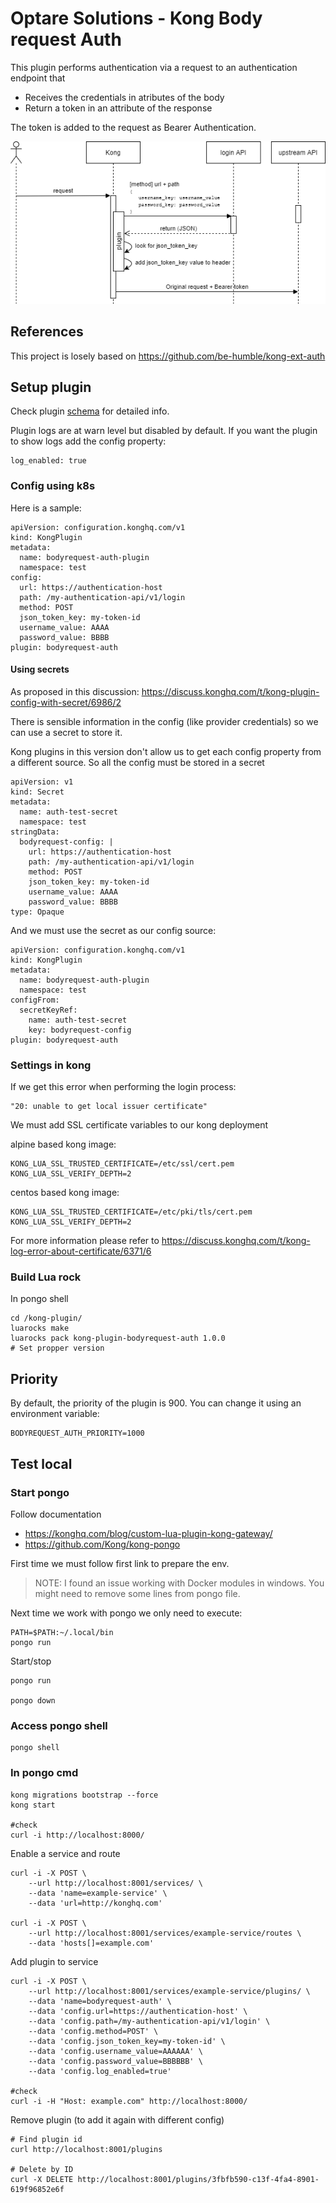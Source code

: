 # Optare Solutions - Kong Body request Auth

This plugin performs authentication via a request to an authentication endpoint that
* Receives the credentials in atributes of the body
* Return a token in an attribute of the response

The token is added to the request as Bearer Authentication.

![alt Plugin flow](doc/kong-bodyauth-flow.png)

## References

This project is losely based on https://github.com/be-humble/kong-ext-auth

## Setup plugin

Check plugin [schema](./kong/plugins/bodyrequest-auth/schema.lua) for detailed info.

Plugin logs are at warn level but disabled by default. If you want the plugin to show logs add the config property:
```
log_enabled: true
```

### Config using k8s

Here is a sample:
```
apiVersion: configuration.konghq.com/v1
kind: KongPlugin
metadata:
  name: bodyrequest-auth-plugin
  namespace: test
config:
  url: https://authentication-host
  path: /my-authentication-api/v1/login
  method: POST
  json_token_key: my-token-id
  username_value: AAAA
  password_value: BBBB
plugin: bodyrequest-auth
```

#### Using secrets

As proposed in this discussion: https://discuss.konghq.com/t/kong-plugin-config-with-secret/6986/2

There is sensible information in the config (like provider credentials) so we can use a secret to store it.

Kong plugins in this version don't allow us to get each config property from a different source. So all the config must be stored in a secret
```
apiVersion: v1
kind: Secret
metadata:
  name: auth-test-secret
  namespace: test
stringData:
  bodyrequest-config: |
    url: https://authentication-host
    path: /my-authentication-api/v1/login
    method: POST
    json_token_key: my-token-id
    username_value: AAAA
    password_value: BBBB
type: Opaque
```

And we must use the secret as our config source:
```
apiVersion: configuration.konghq.com/v1
kind: KongPlugin
metadata:
  name: bodyrequest-auth-plugin
  namespace: test
configFrom:
  secretKeyRef:
    name: auth-test-secret
    key: bodyrequest-config
plugin: bodyrequest-auth
```

### Settings in kong

If we get this error when performing the login process:

```
"20: unable to get local issuer certificate"
```

We must add SSL certificate variables to our kong deployment

alpine based kong image:
```
KONG_LUA_SSL_TRUSTED_CERTIFICATE=/etc/ssl/cert.pem
KONG_LUA_SSL_VERIFY_DEPTH=2
```

centos based kong image:
```
KONG_LUA_SSL_TRUSTED_CERTIFICATE=/etc/pki/tls/cert.pem
KONG_LUA_SSL_VERIFY_DEPTH=2
```

For more information please refer to https://discuss.konghq.com/t/kong-log-error-about-certificate/6371/6

### Build Lua rock

In pongo shell
```
cd /kong-plugin/
luarocks make
luarocks pack kong-plugin-bodyrequest-auth 1.0.0
# Set propper version
```

## Priority
By default, the priority of the plugin is 900. You can change it using an environment variable:
```
BODYREQUEST_AUTH_PRIORITY=1000
```

## Test local

### Start pongo

Follow documentation
* https://konghq.com/blog/custom-lua-plugin-kong-gateway/
* https://github.com/Kong/kong-pongo

First time we must follow first link to prepare the env.

> NOTE: I found an issue working with Docker modules in windows. You might need to remove some lines from pongo file.

Next time we work with pongo we only need to execute:
```
PATH=$PATH:~/.local/bin
pongo run
```

Start/stop
```
pongo run

pongo down
```

### Access pongo shell

```
pongo shell
```

### In pongo cmd

```
kong migrations bootstrap --force
kong start

#check
curl -i http://localhost:8000/
```

Enable a service and route
```
curl -i -X POST \
    --url http://localhost:8001/services/ \
    --data 'name=example-service' \
    --data 'url=http://konghq.com'

curl -i -X POST \
    --url http://localhost:8001/services/example-service/routes \
    --data 'hosts[]=example.com'
```

Add plugin to service
```
curl -i -X POST \
    --url http://localhost:8001/services/example-service/plugins/ \
    --data 'name=bodyrequest-auth' \
    --data 'config.url=https://authentication-host' \
    --data 'config.path=/my-authentication-api/v1/login' \
    --data 'config.method=POST' \
    --data 'config.json_token_key=my-token-id' \
    --data 'config.username_value=AAAAAA' \
    --data 'config.password_value=BBBBBB' \
    --data 'config.log_enabled=true'

#check
curl -i -H "Host: example.com" http://localhost:8000/
```

Remove plugin (to add it again with different config)
```
# Find plugin id
curl http://localhost:8001/plugins

# Delete by ID
curl -X DELETE http://localhost:8001/plugins/3fbfb590-c13f-4fa4-8901-619f96852e6f
```
